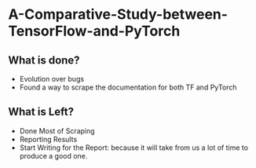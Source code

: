 # A-Comparative-Study-between-TensorFlow-and-PyTorch


## What is done? 
* Evolution over bugs
* Found a way to scrape the documentation for both TF and PyTorch

## What is Left? 
* Done Most of Scraping
* Reporting Results
* Start Writing for the Report: because it will take from us a lot of time to produce a good one.
